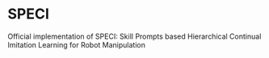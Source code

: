 # SPECI
Official implementation of SPECI: Skill Prompts based Hierarchical Continual Imitation Learning for Robot Manipulation
